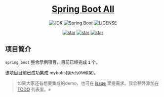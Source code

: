 <h1 align="center"><a href="https://github.com/minecheney" target="_blank">Spring Boot All</a></h1>
<p align="center">
  <a href="https://www.oracle.com/technetwork/java/javase/downloads/index.html"><img alt="JDK" src="https://img.shields.io/badge/JDK-1.8.0_231-orange.svg"/></a>
  <a href="https://docs.spring.io/spring-boot/docs/2.2.0.RELEASE/reference/html/"><img alt="Spring Boot" src="https://img.shields.io/badge/Spring Boot-2.2.0.RELEASE-brightgreen.svg"/></a>
  <a href="https://github.com/xkcoding/spring-boot-demo/blob/master/LICENSE"><img alt="LICENSE" src="https://img.shields.io/github/license/minecheney/spring-boot-demo.svg"/></a>  
</p>

<p align="center">
  <a href="https://github.com/xkcoding/spring-boot-all/stargazers"><img alt="star" src="https://img.shields.io/github/stars/minecheney/spring-boot-all.svg?label=Stars&style=social"/></a>
  <a href="https://github.com/xkcoding/spring-boot-all/network/members"><img alt="star" src="https://img.shields.io/github/forks/minecheney/spring-boot-all.svg?label=Fork&style=social"/></a>
  <a href="https://github.com/xkcoding/spring-boot-all/watchers"><img alt="star" src="https://img.shields.io/github/watchers/minecheney/spring-boot-all.svg?label=Watch&style=social"/></a>
</p>

## 项目简介

`spring boot` 整合示例项目，目前已经完成 **`1`** 个。

该项目目前已成功集成 mybatis(`强大的ORM框架`)。

> 如果大家还有想要集成的demo，也可在 [issue](https://github.com/minecheney/spring-boot-all/issues/new) 里提需求。我会额外添加在 [TODO](./TODO.md) 列表里。✊
